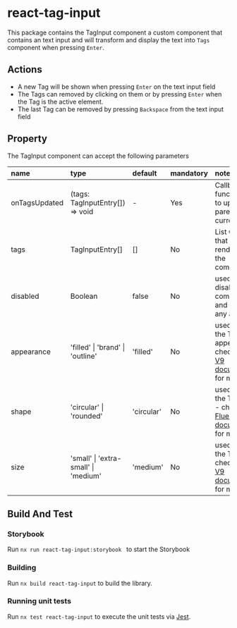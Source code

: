 # react-tag-input

This package contains the TagInput component a custom component that contains an text input and will transform and display the text into `Tags` component when pressing `Enter`.

## Actions

- A new Tag will be shown when pressing `Enter` on the text input field
- The Tags can removed by clicking on them or by pressing `Enter` when the Tag is the active element.
- The last Tag can be removed by pressing `Backspace` from the text input field

## Property

The TagInput component can accept the following parameters

|name|type|default|mandatory|note|
|:-|:---|:-|:-|:-|
| onTagsUpdated | (tags: TagInputEntry[]) => void | - | Yes | Callback function used to update the parent with the current tags|
|tags|TagInputEntry[]|[]|No|List Of Tags that will be rendered in the component|
|disabled|Boolean|false|No| used to disable the component and prevent any action|
|appearance|'filled' \| 'brand' \| 'outline'|'filled'|No| used to define the Tag appearance - check [FluentUI V9 documentation](https://react.fluentui.dev/?path=/docs/components-tag-tag--default#appearance) for more info|
|shape| 'circular' \| 'rounded'|'circular'|No| used to define the Tag shape - check [FluentUI V9 documentation](https://react.fluentui.dev/?path=/docs/components-tag-tag--default#shape) for more info]|
|size| 'small' \| 'extra-small' \| 'medium'|'medium'|No| used to define the Tag size - check [FluentUI V9 documentation](https://react.fluentui.dev/?path=/docs/components-tag-tag--default#appearance) for more info|

## Build And Test

### Storybook

Run `nx run react-tag-input:storybook ` to start the Storybook

### Building

Run `nx build react-tag-input` to build the library.

### Running unit tests

Run `nx test react-tag-input` to execute the unit tests via [Jest](https://jestjs.io).
